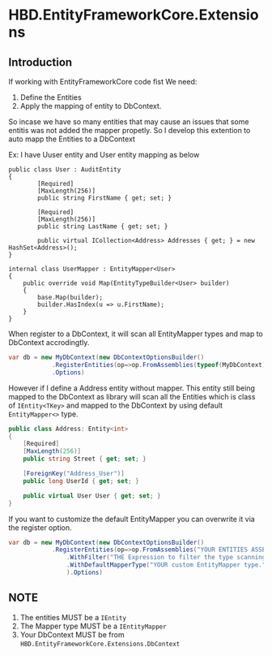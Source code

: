 # HBD.EntityFrameworkCore.Extensions

## Introduction

If working with EntityFrameworkCore code fist We need:

1. Define the Entities
2. Apply the mapping of entity to DbContext.

So incase we have so many entities that may cause an issues that some entitis was not added the mapper propetly. So I develop this extention to auto mapp the Entities to a DbContext

Ex:
I have Uuser entity and User entity mapping as below

```Csharp
public class User : AuditEntity
{
        [Required]
        [MaxLength(256)]
        public string FirstName { get; set; }

        [Required]
        [MaxLength(256)]
        public string LastName { get; set; }

        public virtual ICollection<Address> Addresses { get; } = new HashSet<Address>();
}

internal class UserMapper : EntityMapper<User>
{
    public override void Map(EntityTypeBuilder<User> builder)
    {
        base.Map(builder);
        builder.HasIndex(u => u.FirstName);
    }
}
```

When register to a DbContext, it will scan all EntityMapper types and map to DbContext accrodingtly.

```csharp
var db = new MyDbContext(new DbContextOptionsBuilder()
            .RegisterEntities(op=>op.FromAssemblies(typeof(MyDbContext).Assembly))
            .Options)
```

However if I define a Address entity without mapper. This entity still being mapped to the DbContext as library will scan all the Entities which is class of `IEntity<TKey>` and mapped to the DbContext by using default `EntityMapper<>` type.

```csharp
public class Address: Entity<int>
{
    [Required]
    [MaxLength(256)]
    public string Street { get; set; }

    [ForeignKey("Address_User")]
    public long UserId { get; set; }

    public virtual User User { get; set; }
}
```

If you want to customize the default EntityMapper you can overwrite it via the register option.

```csharp
var db = new MyDbContext(new DbContextOptionsBuilder()
            .RegisterEntities(op=>op.FromAssemblies("YOUR ENTITIES ASSEMBLIES")
                .WithFilter("THE Expression to filter the type scanning")
                .WithDefaultMapperType("YOUR custom EntityMapper type.")
                ).Options)
```

## NOTE

1. The entities MUST be a `IEntity`
2. The Mapper type MUST be a `IEntityMapper`
3. Your DbContext MUST be from `HBD.EntityFrameworkCore.Extensions.DbContext`
